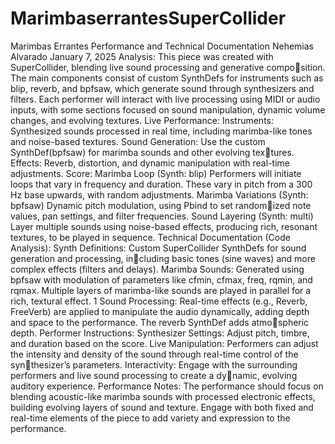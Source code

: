 # MarimbaserrantesSuperCollider
Marimbas Errantes Performance and Technical
Documentation
Nehemias Alvarado
January 7, 2025
Analysis:
This piece was created with SuperCollider, blending live sound processing and generative composition. The main components consist of custom SynthDefs for instruments such as blip, reverb, and
bpfsaw, which generate sound through synthesizers and filters. Each performer will interact with
live processing using MIDI or audio inputs, with some sections focused on sound manipulation,
dynamic volume changes, and evolving textures.
Live Performance:
Instruments: Synthesized sounds processed in real time, including marimba-like tones and
noise-based textures.
Sound Generation: Use the custom SynthDef(bpfsaw) for marimba sounds and other evolving textures.
Effects: Reverb, distortion, and dynamic manipulation with real-time adjustments.
Score: Marimba Loop (Synth: blip) Performers will initiate loops that vary in frequency and
duration. These vary in pitch from a 300 Hz base upwards, with random adjustments.
Marimba Variations (Synth: bpfsaw) Dynamic pitch modulation, using Pbind to set randomized note values, pan settings, and filter frequencies.
Sound Layering (Synth: multi) Layer multiple sounds using noise-based effects, producing
rich, resonant textures, to be played in sequence.
Technical Documentation (Code Analysis):
Synth Definitions: Custom SuperCollider SynthDefs for sound generation and processing, including basic tones (sine waves) and more complex effects (filters and delays).
Marimba Sounds: Generated using bpfsaw with modulation of parameters like cfmin, cfmax,
freq, rqmin, and rqmax. Multiple layers of marimba-like sounds are played in parallel for a rich,
textural effect.
1
Sound Processing: Real-time effects (e.g., Reverb, FreeVerb) are applied to manipulate the
audio dynamically, adding depth and space to the performance. The reverb SynthDef adds atmospheric depth.
Performer Instructions:
Synthesizer Settings: Adjust pitch, timbre, and duration based on the score. Live Manipulation:
Performers can adjust the intensity and density of the sound through real-time control of the synthesizer’s parameters.
Interactivity: Engage with the surrounding performers and live sound processing to create a dynamic, evolving auditory experience.
Performance Notes: The performance should focus on blending acoustic-like marimba sounds
with processed electronic effects, building evolving layers of sound and texture. Engage with both
fixed and real-time elements of the piece to add variety and expression to the performance.
